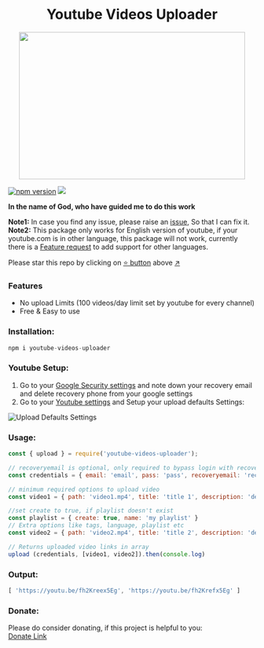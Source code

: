 <h1 align="center">Youtube Videos Uploader</h1>

<p align="center">
  <img width="460" height="300" src="https://github.com/fawazahmed0/youtube-uploader/raw/main/youtube.png">

[![npm version](https://img.shields.io/npm/v/youtube-videos-uploader.svg?style=flat)](https://www.npmjs.com/package/youtube-videos-uploader)
[![](https://img.shields.io/badge/Donate-Donate-orange)](https://fawazahmed0.github.io/donate)  

**In the name of God, who have guided me to do this work**

**Note1:** In case you find any issue, please raise an [issue](https://github.com/fawazahmed0/youtube-uploader/issues/new/choose), So that I can fix it.
**Note2:** This package only works for English version of youtube, if your youtube.com is in other language, this package will not work, currently there is a [Feature request](https://github.com/fawazahmed0/youtube-uploader/issues/10) to add support for other languages.
  
Please star this repo by clicking on [:star: button](#) above [:arrow_upper_right:](#)

### Features
- No upload Limits (100 videos/day limit set by youtube for every channel)
- Free & Easy to use

### Installation:
```js
npm i youtube-videos-uploader
```

### Youtube Setup:
1. Go to your [Google Security settings](https://myaccount.google.com/security) and note down your recovery email and delete recovery phone from your google settings
2. Go to your [Youtube settings](https://studio.youtube.com/) and Setup your upload defaults Settings:


![Upload Defaults Settings](https://github.com/fawazahmed0/youtube-uploader/raw/main/defaultsettings.png)
  



### Usage:
```js
const { upload } = require('youtube-videos-uploader');

// recoveryemail is optional, only required to bypass login with recovery email if prompted for confirmation
const credentials = { email: 'email', pass: 'pass', recoveryemail: 'recoveryemail' }

// minimum required options to upload video
const video1 = { path: 'video1.mp4', title: 'title 1', description: 'description 1' }

//set create to true, if playlist doesn't exist
const playlist = { create: true, name: 'my playlist' }
// Extra options like tags, language, playlist etc
const video2 = { path: 'video2.mp4', title: 'title 2', description: 'description 2', language: 'english', tags: ['video', 'github'], playlist: playlist }

// Returns uploaded video links in array
upload (credentials, [video1, video2]).then(console.log)
```

### Output:
```js
[ 'https://youtu.be/fh2Kreex5Eg', 'https://youtu.be/fh2Krefx5Eg' ]
```

### Donate:
Please do consider donating, if this project is helpful to you:<br>
[Donate Link](https://fawazahmed0.github.io/donate.html)

